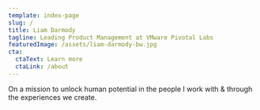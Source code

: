 ```yaml
---
template: index-page
slug: /
title: Liam Darmody
tagline: Leading Product Management at VMware Pivotal Labs
featuredImage: /assets/liam-darmody-bw.jpg
cta:
  ctaText: Learn more
  ctaLink: /about
---
```

On a mission to unlock human potential in the people I work with & through the experiences we create.